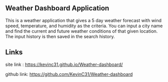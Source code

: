 ## Weather Dashboard Application
This is a weather application that gives a 5 day weather forecast with wind speed, temperature, and humidity as the criteria. You can input a city name and find the current and future weather conditions of that given location. The input history is then saved in the search history.

## Links
site link : https://kevinc31.github.io/Weather-dashboard/

github link: https://github.com/KevinC31/Weather-dashboard

